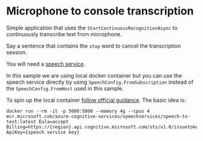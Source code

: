 ﻿# Microphone to console transcription

Simple application that uses the `StartContinuousRecognitionAsync` to continuously transcribe text from microphone.

Say a sentence that contains the `stop` word to cancel the transcription session.

You will need a [speech service](https://docs.microsoft.com/en-us/azure/cognitive-services/speech-service/overview). 

In this sample we are using local docker container but you can use the speech service directly by using `SpeechConfig.FromSubscription` instead of the `SpeechConfig.FromHost` used in this sample.

To spin up the local container [follow official guidance](https://docs.microsoft.com/en-us/azure/cognitive-services/speech-service/speech-container-howto). The basic idea is:

```
docker run --rm -it -p 5000:5000 --memory 4g --cpus 4 mcr.microsoft.com/azure-cognitive-services/speechservices/speech-to-text:latest Eula=accept Billing=https://{region}.api.cognitive.microsoft.com/sts/v1.0/issuetoken ApiKey={speech service key}
```
